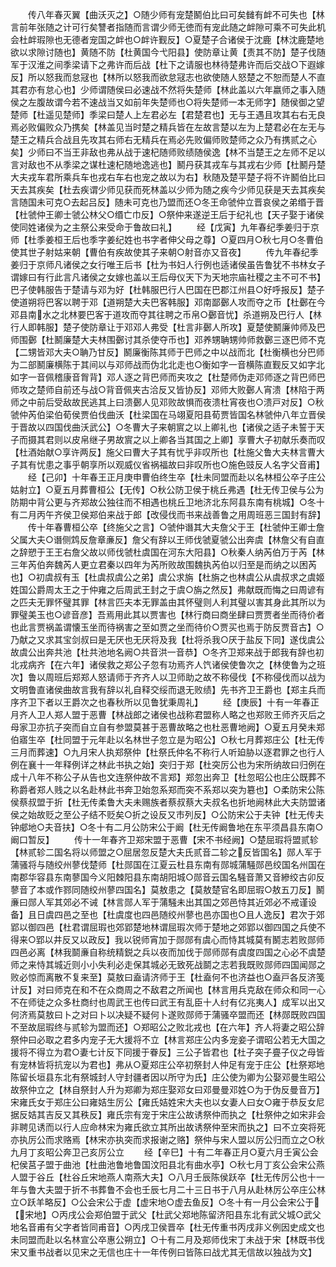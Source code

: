 <!-- { "loadSidebar": true } -->
　　传八年春灭翼【曲沃灭之】○随少师有宠楚鬭伯比曰可矣雠有衅不可失也【林言前年张随之计可行矣讐者指随而言谓少师无徳而有宠此随之衅隙可乘不可失此机会杜衅瑕隙也无德者宠国之衅也○衅许觐反】○夏楚子合诸侯于沈鹿【林沈鹿楚地欲以求隙讨随也】黄随不防【杜黄国今弋阳县】使防章让黄【责其不防】楚子伐随军于汉淮之间季梁请下之弗许而后战【杜下之请服也林待楚弗许而后交战○下遐嫁反】所以怒我而怠冦也【林所以怒我而欲怠冦志也欲使随人怒楚之不恕而楚人不直其君亦有怠心也】少师谓随侯曰必速战不然将失楚师【林此盖以六年嬴师之事入随侯之左腹故谓今若不速战当又如前年失楚师也○将失楚师一本无师字】随侯御之望楚师【杜遥见楚师】季梁曰楚人上左君必左【君楚君也】无与王遇且攻其右右无良焉必败偏败众乃携矣【林盖见当时楚之精兵皆在左故言楚以左为上楚君必在左无与楚王之精兵合战且先攻其右师右无精兵在焉必先败偏师败楚师之众乃有携贰之心矣】少师曰不当王非敌也弗从战于速杞随师败绩随侯逸【林不当楚王之左师不足以言对敌也不从季梁之谋杜速杞随地逸逃也】鬭丹获其戎车与其戎右少师【杜鬭丹楚大夫戎车君所乘兵车也戎右车右也宠之故以为右】秋随及楚平楚子将不许鬭伯比曰天去其疾矣【杜去疾谓少师见获而死林盖以少师为随之疾今少师见获是天去其疾矣言随国未可克○去起吕反】随未可克也乃盟而还○冬王命虢仲立晋哀侯之弟缗于晋【杜虢仲王卿士虢公林父○缗亡巾反】○祭仲来遂逆王后于纪礼也【天子娶于诸侯使同姓诸侯为之主祭公来受命于鲁故曰礼】
　　经【戊寅】九年春纪季姜归于京师【杜季姜桓王后也季字姜纪姓也书字者伸父母之尊】○夏四月○秋七月○冬曹伯使其世子射姑来朝【曹伯有疾故使其子来朝○射音亦又音夜】
　　传九年春纪季姜归于京师凡诸侯之女行唯王后书【杜为书妇人行例也适诸侯虽告鲁犹不书林女子谓嫁曰有行此言凡诸侯之女嫁也盖以王后母仪天下为天地宗庙社稷之主不可不书】　巴子使韩服告于楚请与邓为好【杜韩服巴行人巴国在巴郡江州县○好呼报反】楚子使道朔将巴客以聘于邓【道朔楚大夫巴客韩服】邓南鄙鄾人攻而夺之币【杜鄾在今邓县南水之北林要巴客于道攻而夺其往聘之币帛○鄾音忧】杀道朔及巴行人【林行人即韩服】楚子使防章让于邓邓人弗受【杜言非鄾人所攻】夏楚使鬭廉帅师及巴师围鄾【杜鬭廉楚大夫林围鄾讨其杀使夺币也】邓养甥聃甥帅师救鄾三逐巴师不克【二甥皆邓大夫○聃乃甘反】鬭廉衡陈其师于巴师之中以战而北【杜衡横也分巴师为二部鬭廉横陈于其间以与邓师战而伪北北走也○衡如字一音横陈直觐反又如字北如字一音佩稽康音胷背】邓人逐之背巴师而夹攻之【杜楚师伪走邓师逐之背巴师巴师攻之楚师自前还与战○背音佩夹古洽反又皆协反】邓师大败鄾人宵溃【林陷于两师之中前后受敌故民逃其上曰溃鄾人见邓败故惧而夜溃杜宵夜也○溃戸对反】○秋虢仲芮伯梁伯荀侯贾伯伐曲沃【杜梁国在马翊夏阳县荀贾皆国名林虢仲八年立晋侯于晋故以四国伐曲沃武公】○冬曹大子来朝賔之以上卿礼也【诸侯之适子未誓于天子而摄其君则以皮帛继子男故賔之以上卿各当其国之上卿】享曹大子初献乐奏而叹【杜酒始献○享许两反】施父曰曹大子其有忧乎非叹所也【杜施父鲁大夫林言曹大子其有忧患之事乎朝享所以观威仪省祸福故曰非叹所也○施色豉反人名字父音甫】
　　经【己卯】十年春王正月庚申曹伯终生卒【杜未同盟而赴以名林桓公卒子庄公姑射立】○夏五月葬曹桓公【无传】○秋公防卫侯于桃丘弗遇【杜无传卫侯与公为防期中背公更与齐郑故公独往而不相遇也桃丘卫地济北东阿县东南有桃城】○冬十有二月丙午齐侯卫侯郑伯来战于郎【改侵伐而书来战善鲁之用周班恶三国封有辞】
　　传十年春曹桓公卒【终施父之言】○虢仲谮其大夫詹父于王【杜虢仲王卿士詹父属大夫○谮侧鸩反詹章亷反】詹父有辞以王师伐虢夏虢公出奔虞【林詹父有自直之辞愬于王王右詹父故以师伐虢杜虞国在河东大阳县】○秋秦人纳芮伯万于芮【林三年芮伯奔魏芮人更立君秦以四年为芮所败故围魏执芮伯以归至是而纳之以困芮也】○初虞叔有玉【杜虞叔虞公之弟】虞公求旃【杜旃之也林虞公从虞叔求之虞姬姓国公爵周太王之于仲雍之后周武王封之于虞○旃之然反】弗献既而悔之曰周谚有之匹夫无罪怀璧其罪【林言匹夫本无罪盖由其怀璧则人利其璧以害其身此其所以为罪璧美玉也○谚音彦】吾焉用此其以贾害也【林行商曰商坐肆曰贾贾者坐而待价者也此言贾祸盖谓懐玉坐而待祸害之至如贾之坐而待价○贾买也焉于防反贾音古】○乃献之又求其宝剑叔曰是无厌也无厌将及我【杜将杀我○厌于盐反下同】遂伐虞公故虞公出奔共池【杜共池地名阙○共音洪一音恭】○冬齐卫郑来战于郎我有辞也初北戎病齐【在六年】诸侯救之郑公子忽有功焉齐人饩诸侯使鲁次之【林使鲁为之班次】鲁以周班后郑郑人怒请师于齐齐人以卫师助之故不称侵伐【不称侵伐而以战为文明鲁直诸侯曲故言我有辞以礼自释交绥而退无败绩】先书齐卫王爵也【郑主兵而序齐卫下者以王爵次之也春秋所以见鲁犹秉周礼】
　　经【庚辰】十有一年春正月齐人卫人郑人盟于恶曹【林战郎之诸侯也战称君盟称人略之也郑败王师齐灭后之母家卫亦抗子突而自立自有参盟莫甚于恶曹故略之也杜恶曹地阙】○夏五月癸未郑伯寤生卒【杜同盟于元年赴以名林世子忽立是为昭公】○秋七月葬郑庄公【杜无传三月而葬速】○九月宋人执郑祭仲【杜祭氏仲名不称行人听廹胁以逐君罪之也行人例在襄十一年释例详之林此书执之始】突归于郑【杜突厉公也为宋所纳故曰归例在成十八年不称公子从告也文连祭仲故不言郑】郑忽出奔卫【杜忽昭公也庄公既葬不称爵者郑人贱之以名赴林此书奔卫始忽系郑而突不系郑以突为簒也】○柔防宋公陈侯蔡叔盟于折【杜无传柔鲁大夫未赐族者蔡叔蔡大夫叔名也折地阙林此大夫防盟诸侯之始故贬之至公子结不贬矣○折之设反又市列反】○公防宋公于夫钟【杜无传夫钟郕地○夫音扶】○冬十有二月公防宋公于阚【杜无传阚鲁地在东平须昌县东南○阚口暂反】
　　传十一年春齐卫郑宋盟于恶曹【宋不书经阙】○楚屈瑕将盟贰轸【林贰轸二国名将以师盟之○屈居忽反楚大夫氏贰音二轸之反皆国名】郧人军于蒲骚将与随绞州蓼伐楚师【杜郧国在江夏云杜县东南有郧城蒲騒郧邑绞国名州国在南郡华容县东南蓼国今义阳棘阳县东南胡阳城○郧音云国名騒音萧又音縿绞古卯反蓼音了本或作鄝同随绞州蓼四国名】莫敖患之【莫敖楚官名即屈瑕○敖五刀反】鬭亷曰郧人军其郊必不诫【林言郧人军于蒲騒未出其国之郊邑恃其近郊必不戒谨设备】且日虞四邑之至也【杜虞度也四邑随绞州蓼也邑亦国也○且人逸反】君次于郊郢以御四邑【杜君谓屈瑕也郊郢楚地林谓屈瑕次师于楚地之郊郢以御四国之兵使不得来○郢以井反又以政反】我以锐师宵加于郧郧有虞心而恃其城莫有鬭志若败郧师四邑必离【林我鬬亷自称统精鋭之兵以夜而加伐于郧师郧有虞度四国之心必不虞楚师之来恃其城近则小小失利必走保其城必无致死战鬬之志若我既败郧师四国闻郧之败必惊而离散不复来至】莫敖曰盍请济师于王【杜盍何不也济益也○盍戸各反济笺计反】对曰师克在和不在众商周之不敌君之所闻也【林言用兵克敌在师众和同一心不在师徒之众多杜商纣也周武王也传曰武王有乱臣十人纣有亿兆夷人】成军以出又何济焉莫敖曰卜之对曰卜以决疑不疑何卜遂败郧师于蒲骚卒盟而还【林郧既败四国不至故屈瑕终与贰轸为盟而还】○郑昭公之败北戎也【在六年】齐人将妻之昭公辞祭仲曰必取之君多内宠子无大援将不立【林言郑庄公内多宠妾子谓昭公若无大国之援将不得立为君○妻七计反下同援于眷反】三公子皆君也【杜子突子亹子仪之母皆有宠林皆将抗宠以为君也】弗从○夏郑庄公卒初祭封人仲足有宠于庄公【杜祭郑地陈留长垣县东北有祭城封人守封疆者因以所守为氏】庄公使为卿为公娶邓曼生昭公故祭仲立之【林自祭封人升为郑卿为郑庄娶邓女曰邓曼曼邓姓○为于伪反曼音万】宋雍氏女于郑庄公曰雍姞生厉公【雍氏姞姓宋大夫也以女妻人曰女○雍于恭反女尼据反姞其吉反又其秩反】雍氏宗有宠于宋庄公故诱祭仲而执之【杜祭仲之如宋非会非聘见诱而以行人应命林宋为雍氏欲立其所出故诱祭仲至宋而执之】曰不立突将死亦执厉公而求赂焉【林宋亦执突而求报谢之赂】祭仲与宋人盟以厉公归而立之○秋九月丁亥昭公奔卫己亥厉公立
　　经【辛巳】十有二年春正月○夏六月壬寅公会杞侯莒子盟于曲池【杜曲池鲁地鲁国汶阳县北有曲水亭】○秋七月丁亥公会宋公燕人盟于谷丘【杜谷丘宋地燕人南燕大夫】○八月壬辰陈侯跃卒【杜无传厉公也十一年与鲁大夫盟于折不书葬鲁不会也壬辰七月二十三日书于八月从赴林厉公卒庄公林立○跃羊略反】○公会宋公于虚【虚宋地○虚去鱼反】○冬十有一月公会宋公于【宋地】○丙戌公会郑伯盟于武父【杜武父郑地陈留济阳县东北有武父城○武父地名音甫有父字者皆同甫音】○丙戌卫侯晋卒【杜无传重书丙戌非义例因史成文也未同盟而赴以名林宣公卒惠公朔立】○十有二月及郑师伐宋丁未战于宋【林既书伐宋又重书战者以见宋之无信也庄十一年传例曰皆陈曰战尤其无信故以独战为文】

